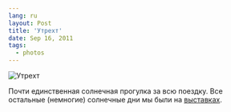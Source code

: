 ```yaml
---
lang: ru
layout: Post
title: 'Утрехт'
date: Sep 16, 2011
tags:
  - photos
---
```


![Утрехт](photo://184)

Почти единственная солнечная прогулка за всю поездку. Все остальные (немногие) солнечные дни мы были на [выставках](http://foto.mail.ru/mail/artem-sapegin/529).
